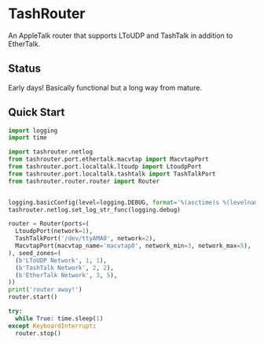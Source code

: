 # TashRouter

An AppleTalk router that supports LToUDP and TashTalk in addition to EtherTalk.

## Status

Early days!  Basically functional but a long way from mature.

## Quick Start

```python
import logging
import time

import tashrouter.netlog
from tashrouter.port.ethertalk.macvtap import MacvtapPort
from tashrouter.port.localtalk.ltoudp import LtoudpPort
from tashrouter.port.localtalk.tashtalk import TashTalkPort
from tashrouter.router.router import Router


logging.basicConfig(level=logging.DEBUG, format='%(asctime)s %(levelname)s: %(message)s')
tashrouter.netlog.set_log_str_func(logging.debug)

router = Router(ports=(
  LtoudpPort(network=1),
  TashTalkPort('/dev/ttyAMA0', network=2),
  MacvtapPort(macvtap_name='macvtap0', network_min=3, network_max=5),
), seed_zones=(
  (b'LToUDP Network', 1, 1),
  (b'TashTalk Network', 2, 2),
  (b'EtherTalk Network', 3, 5),
))
print('router away!')
router.start()

try:
  while True: time.sleep(1)
except KeyboardInterrupt:
  router.stop()
```
